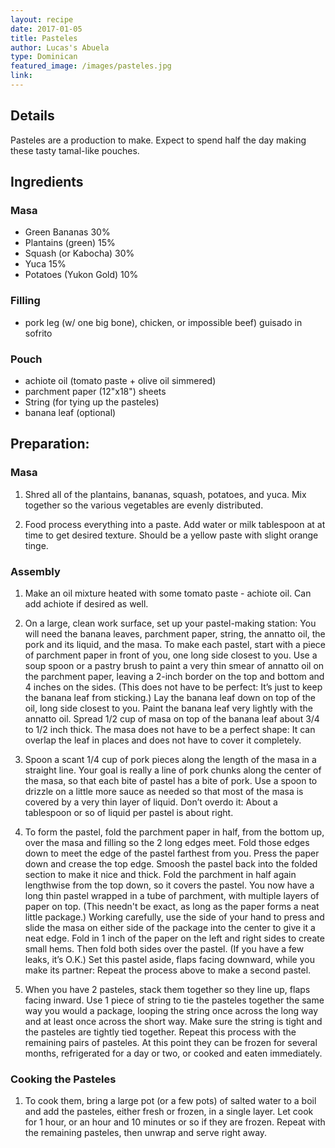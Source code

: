 ```yaml
---
layout: recipe
date: 2017-01-05
title: Pasteles
author: Lucas's Abuela
type: Dominican
featured_image: /images/pasteles.jpg
link:
---
```

## Details
Pasteles are a production to make. Expect to spend half the day making these tasty tamal-like pouches.

## Ingredients
### Masa
* Green Bananas 30%
* Plantains (green) 15% 
* Squash (or Kabocha) 30%
* Yuca 15%
* Potatoes (Yukon Gold) 10%

### Filling
* pork leg (w/ one big bone), chicken, or impossible beef) guisado in sofrito

### Pouch
* achiote oil (tomato paste + olive oil simmered)
* parchment paper (12"x18") sheets
* String (for tying up the pasteles)
* banana leaf (optional)

## Preparation:
### Masa 
1. Shred all of the plantains, bananas, squash, potatoes, and yuca. Mix together so the various vegetables are evenly distributed.

1. Food process everything into a paste. Add water or milk tablespoon at at time to get desired texture. Should be a yellow paste with slight orange tinge.

### Assembly
1. Make an oil mixture heated with some tomato paste - achiote oil. Can add achiote if desired as well.

1. On a large, clean work surface, set up your pastel-making station: You will need the banana leaves, parchment paper, string, the annatto oil, the pork and its liquid, and the masa. To make each pastel, start with a piece of parchment paper in front of you, one long side closest to you. Use a soup spoon or a pastry brush to paint a very thin smear of annatto oil on the parchment paper, leaving a 2-inch border on the top and bottom and 4 inches on the sides. (This does not have to be perfect: It’s just to keep the banana leaf from sticking.) Lay the banana leaf down on top of the oil, long side closest to you. Paint the banana leaf very lightly with the annatto oil. Spread 1/2 cup of masa on top of the banana leaf about 3/4 to 1/2 inch thick. The masa does not have to be a perfect shape: It can overlap the leaf in places and does not have to cover it completely.

1. Spoon a scant 1/4 cup of pork pieces along the length of the masa in a straight line. Your goal is really a line of pork chunks along the center of the masa, so that each bite of pastel has a bite of pork.  Use a spoon to drizzle on a little more sauce as needed so that most of the masa is covered by a very thin layer of liquid. Don’t overdo it: About a tablespoon or so of liquid per pastel is about right.

1. To form the pastel, fold the parchment paper in half, from the bottom up, over the masa and filling so the 2 long edges meet. Fold those edges down to meet the edge of the pastel farthest from you. Press the paper down and crease the top edge. Smoosh the pastel back into the folded section to make it nice and thick. Fold the parchment in half again lengthwise from the top down, so it covers the pastel. You now have a long thin pastel wrapped in a tube of parchment, with multiple layers of paper on top. (This needn't be exact, as long as the paper forms a neat little package.)
Working carefully, use the side of your hand to press and slide the masa on either side of the package into the center to give it a neat edge. Fold in 1 inch of the paper on the left and right sides to create small hems. Then fold both sides over the pastel. (If you have a few leaks, it’s O.K.)
Set this pastel aside, flaps facing downward, while you make its partner: Repeat the process above to make a second pastel.

1. When you have 2 pasteles, stack them together so they line up, flaps facing inward. Use 1 piece of string to tie the pasteles together the same way you would a package, looping the string once across the long way and at least once across the short way. Make sure the string is tight and the pasteles are tightly tied together. Repeat this process with the remaining pairs of pasteles. At this point they can be frozen for several months, refrigerated for a day or two, or cooked and eaten immediately.

### Cooking the Pasteles
1. To cook them, bring a large pot (or a few pots) of salted water to a boil and add the pasteles, either fresh or frozen, in a single layer. Let cook for 1 hour, or an hour and 10 minutes or so if they are frozen. Repeat with the remaining pasteles, then unwrap and serve right away.

